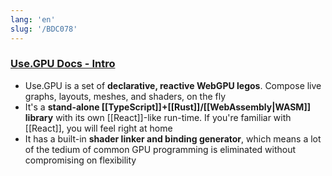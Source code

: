 ```yaml
---
lang: 'en'
slug: '/BDC078'
---
```


### [Use.GPU Docs - Intro](https://usegpu.live/)

- Use.GPU is a set of **declarative, reactive WebGPU legos**. Compose live graphs, layouts, meshes, and shaders, on the fly
- It's a **stand-alone [[TypeScript]]+[[Rust]]/[[WebAssembly|WASM]] library** with its own [[React]]-like run-time. If you're familiar with [[React]], you will feel right at home
- It has a built-in **shader linker and binding generator**, which means a lot of the tedium of common GPU programming is eliminated without compromising on flexibility

